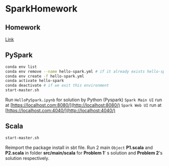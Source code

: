 # SparkHomework

## Homework
[Link](https://vngms-my.sharepoint.com/:w:/g/personal/dieunc_vng_com_vn/EXdbAWIrc69MrpQs7AmxgWMBVIeBXqTnATtGX3eW3CUU3A?e=x217ZC)
## PySpark
```bash
conda env list
conda env remove --name hello-spark.yml # if it already exists hello-spark environment
conda env create -f hello-spark.yml
conda activate hello-spark
conda deactivate # if we exit this environment
start-master.sh
```
Run `HelloPySpark.ipynb` for solution by Python (Pyspark)
`Spark Main UI` run at [https://localhost.com:8080/](http://localhost:8080/)
`Spark Web UI` run at [https://localhost.com:4040/](http://localhost:4040/)

## Scala
```bash
start-master.sh
```
Reimport the package install in sbt file. Run 2 main `Object` **P1.scala** and **P2.scala** in folder **src/main/scala**  for **Problem 1**' s solution and **Problem 2**'s solution respectively.
